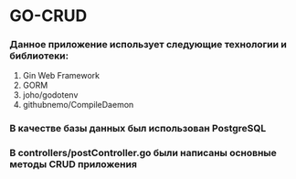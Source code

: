 # GO-CRUD
### Данное приложение использует следующие технологии и библиотеки:
1. Gin Web Framework
2. GORM 
3. joho/godotenv
4. githubnemo/CompileDaemon
### В качестве базы данных был использован PostgreSQL
### В controllers/postController.go были написаны основные методы CRUD приложения

